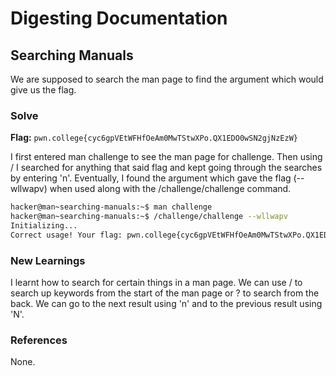 # Digesting Documentation

## Searching Manuals
We are supposed to search the man page to find the argument which would give us the flag. 

### Solve
**Flag:** `pwn.college{cyc6gpVEtWFHfOeAm0MwTStwXPo.QX1EDO0wSN2gjNzEzW}`

I first entered man challenge to see the man page for challenge. Then using / I searched for anything that said flag and kept going through the searches by entering 'n'. Eventually, I found the argument which gave the flag (--wllwapv) when used along with the /challenge/challenge command. 

```bash
hacker@man~searching-manuals:~$ man challenge
hacker@man~searching-manuals:~$ /challenge/challenge --wllwapv
Initializing...
Correct usage! Your flag: pwn.college{cyc6gpVEtWFHfOeAm0MwTStwXPo.QX1EDO0wSN2gjNzEzW}
```

### New Learnings
I learnt how to search for certain things in a man page. We can use / to search up keywords from the start of the man page or ? to search from the back. We can go to the next result using 'n' and to the previous result using 'N'. 

### References 
None. 

